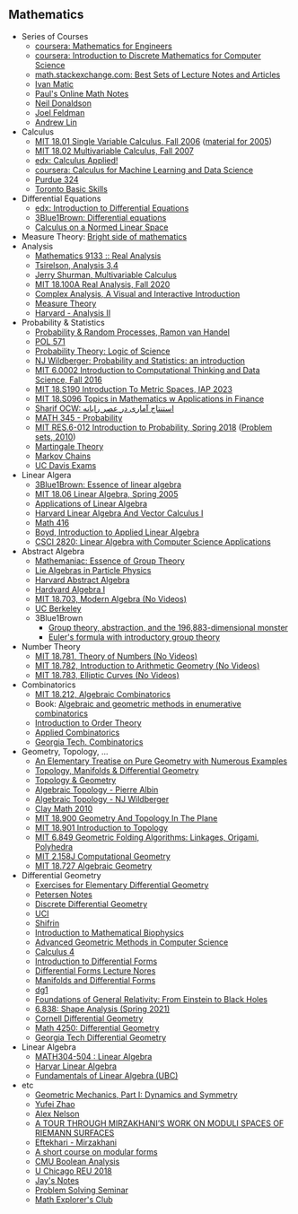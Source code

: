 ## Mathematics

* Series of Courses
  * [coursera: Mathematics for Engineers](https://www.coursera.org/specializations/mathematics-engineers)
  * [coursera: Introduction to Discrete Mathematics for Computer Science](https://www.coursera.org/specializations/discrete-mathematics)
  * [math.stackexchange.com: Best Sets of Lecture Notes and Articles](https://math.stackexchange.com/questions/302023/best-sets-of-lecture-notes-and-articles)
  * [Ivan Matic](https://imomath.com/bmath/index.cgi)
  * [Paul's Online Math Notes](https://tutorial.math.lamar.edu/)
  * [Neil Donaldson](https://www.math.uci.edu/~ndonalds/)
  * [Joel Feldman](https://personal.math.ubc.ca/~feldman/)
  * [Andrew Lin](https://web.stanford.edu/~lindrew/notes.html)
* Calculus
  * [MIT 18.01 Single Variable Calculus, Fall 2006](https://www.youtube.com/playlist?list=PL590CCC2BC5AF3BC1) ([material for 2005](https://ocw.mit.edu/courses/18-01-single-variable-calculus-fall-2005/))
  * [MIT 18.02 Multivariable Calculus, Fall 2007](https://www.youtube.com/playlist?list=PL4C4C8A7D06566F38)
  * [edx: Calculus Applied!](https://www.edx.org/course/calculus-applied)
  * [coursera: Calculus for Machine Learning and Data Science](https://www.coursera.org/learn/machine-learning-calculus)
  * [Purdue 324](https://www.math.purdue.edu/~neptamin/324Au17/Notes/indexold.html)
  * [Toronto Basic Skills](https://www.math.utoronto.ca/courses/mat237y1/20189/notes/S.Basic.html)
* Differential Equations
  * [edx: Introduction to Differential Equations](https://www.edx.org/course/introduction-to-differential-equations-2)
  * [3Blue1Brown: Differential equations](https://www.youtube.com/playlist?list=PLZHQObOWTQDNPOjrT6KVlfJuKtYTftqH6)
  * [Calculus on a Normed Linear Space](http://www.supermath.info/AdvancedCalculus2017.pdf)
* Measure Theory: [Bright side of mathematics](https://www.youtube.com/playlist?list=PLBh2i93oe2qvMVqAzsX1Kuv6-4fjazZ8j)
* Analysis
   * [Mathematics 9133 :: Real Analysis](https://math.sci.uwo.ca/~shafikov/teaching/winter2019/9133/#lecturenotes)
   * [Tsirelson, Analysis 3,4](https://www.tau.ac.il/~tsirel/Courses/Analysis3,4-2014,15/main.html)
   * [Jerry Shurman, Multivariable Calculus](http://www2.stat.duke.edu/~sayan/informal/vcalc.pdf) 
   * [MIT 18.100A Real Analysis, Fall 2020](https://www.youtube.com/playlist?list=PLUl4u3cNGP61O7HkcF7UImpM0cR_L2gSw)
   * [Complex Analysis, A Visual and Interactive Introduction](https://complex-analysis.com/)
   * [Measure Theory](https://www.youtube.com/playlist?list=PLo4jXE-LdDTQq8ZyA8F8reSQHej3F6RFX)
   * [Harvard - Analysis II](https://people.math.harvard.edu/~ctm/home/text/class/harvard/114/14/html/index.html)
* Probability & Statistics
   * [Probability & Random Processes, Ramon van Handel](https://web.math.princeton.edu/~rvan/ORF309.pdf)
   * [POL 571](https://imai.fas.harvard.edu/teaching/stat.html)
   * [Probability Theory: Logic of Science](https://www.youtube.com/playlist?list=PL9v9IXDsJkktefQzX39wC2YG07vw7DsQ_)
   * [NJ Wildberger: Probability and Statistics: an introduction](https://www.youtube.com/playlist?list=PLIljB45xT85AMigTyprOuf__daeklnLse)
   * [MIT 6.0002 Introduction to Computational Thinking and Data Science, Fall 2016](https://www.youtube.com/playlist?list=PLUl4u3cNGP619EG1wp0kT-7rDE_Az5TNd)
   * [MIT 18.S190 Introduction To Metric Spaces, IAP 2023](https://www.youtube.com/playlist?list=PLUl4u3cNGP613ULTyHAqz04niYf722x7S)
   * [MIT 18.S096 Topics in Mathematics w Applications in Finance](https://www.youtube.com/playlist?list=PLUl4u3cNGP63ctJIEC1UnZ0btsphnnoHR)
   * [Sharif OCW: استنتاج آماری در عصر رایانه](https://ocw.sharif.edu/course/id/186/%D8%AF%D8%A7%D9%86%D8%B4%DA%A9%D8%AF%D9%87-%D8%B9%D9%84%D9%88%D9%85-%D8%B1%DB%8C%D8%A7%D8%B6%DB%8C/%D8%A7%D8%B3%D8%AA%D9%86%D8%AA%D8%A7%D8%AC-%D8%A2%D9%85%D8%A7%D8%B1%DB%8C-%D8%AF%D8%B1-%D8%B9%D8%B5%D8%B1-%D8%B1%D8%A7%DB%8C%D8%A7%D9%86%D9%87.html)
   * [MATH 345 - Probability](https://stats.libretexts.org/Courses/Saint_Mary's_College_Notre_Dame/MATH_345__-_Probability_(Kuter))
   * [MIT RES.6-012 Introduction to Probability, Spring 2018](https://www.youtube.com/playlist?list=PLUl4u3cNGP60hI9ATjSFgLZpbNJ7myAg6) ([Problem sets, 2010](https://ocw.mit.edu/courses/6-041-probabilistic-systems-analysis-and-applied-probability-fall-2010/pages/assignments/))
   * [Martingale Theory](https://www.youtube.com/playlist?list=PLmsGGxFhM5bw4ZGTx_GKxNhDyA8S3zi6i)
   * [Markov Chains](https://www.youtube.com/playlist?list=PLmsGGxFhM5bw8yWvgJTEyJCy9Ku_2f6BS)
   * [UC Davis Exams](https://www.math.ucdavis.edu/~gravner/MAT135A/resources/)
* Linear Algera
  * [3Blue1Brown: Essence of linear algebra](https://www.youtube.com/playlist?list=PLZHQObOWTQDPD3MizzM2xVFitgF8hE_ab)
  * [MIT 18.06 Linear Algebra, Spring 2005](https://www.youtube.com/playlist?list=PLE7DDD91010BC51F8)
  * [Applications of Linear Algebra](https://www.math.ucdavis.edu/~daddel/linear_algebra_appl/Applications/applications.html)
  * [Harvard Linear Algebra And Vector Calculus I](https://people.math.harvard.edu/~knill/teaching/math22a2018/handouts/22a_2018_latest.pdf)
  * [Math 416](https://mediaspace.illinois.edu/tag?tagid=math%20416)
  * [Boyd, Introduction to Applied Linear Algebra](https://web.stanford.edu/~boyd/vmls/vmls.pdf)
  * [CSCI 2820: Linear Algebra with Computer Science Applications](https://home.cs.colorado.edu/~alko5368/indexCSCI2820.html)
* Abstract Algebra
  * [Mathemaniac: Essence of Group Theory](https://www.youtube.com/playlist?list=PLDcSwjT2BF_VuNbn8HiHZKKy59SgnIAeO)
  * [Lie Algebras in Particle Physics](https://www.youtube.com/playlist?list=PLHA6eeiAqIiP3G2Vwm0cXXRXDrnWASouK)
  * [Harvard Abstract Algebra](https://www.youtube.com/playlist?list=PLelIK3uylPMGzHBuR3hLMHrYfMqWWsmx5)
  * [Hardvard Algebra I](https://people.math.harvard.edu/~bullery/math122/)
  * [MIT 18.703, Modern Algebra (No Videos)](https://ocw.mit.edu/courses/18-703-modern-algebra-spring-2013/)
  * [UC Berkeley](https://math.berkeley.edu/~apaulin/AbstractAlgebra.pdf)
  * 3Blue1Brown
    * [Group theory, abstraction, and the 196,883-dimensional monster](https://youtu.be/mH0oCDa74tE)
    * [Euler's formula with introductory group theory](https://youtu.be/mvmuCPvRoWQ)
* Number Theory
  * [MIT 18.781, Theory of Numbers (No Videos)](https://ocw.mit.edu/courses/18-781-theory-of-numbers-spring-2012/)
  * [MIT 18.782, Introduction to Arithmetic Geometry (No Videos)](https://ocw.mit.edu/courses/18-782-introduction-to-arithmetic-geometry-fall-2013/)
  * [MIT 18.783, Elliptic Curves (No Videos)](https://ocw.mit.edu/courses/18-783-elliptic-curves-spring-2021/)
* Combinatorics
  * [MIT 18.212, Algebraic Combinatorics](https://ocw.mit.edu/courses/18-212-algebraic-combinatorics-spring-2019/)
  * Book: [Algebraic and geometric methods in enumerative combinatorics](https://www-users.cse.umn.edu/~reiner/Classes/Ardila_handbook_chapter.pdf)
  * [Introduction to Order Theory](https://piotrmicek.staff.tcs.uj.edu.pl/introduction-to-order-theory-2020/)
  * [Applied Combinatorics](https://www.appliedcombinatorics.org/book/app-comb.html)
  * [Georgia Tech. Combinatorics](https://sites.gatech.edu/math3012openresources/)
* Geometry, Topology, ...
  * [An Elementary Treatise on Pure Geometry with Numerous Examples](https://archive.org/details/anelementarytre02russgoog)
  * [ Topology, Manifolds & Differential Geometry ](https://www.youtube.com/playlist?list=PLxBAVPVHJPcrNrcEBKbqC_ykiVqfxZgNl)
  * [Topology & Geometry](https://www.youtube.com/playlist?list=PLTBqohhFNBE_09L0i-lf3fYXF5woAbrzJ)
  * [ Algebraic Topology - Pierre Albin ](https://www.youtube.com/playlist?list=PLpRLWqLFLVTCL15U6N3o35g4uhMSBVA2b)
  * [Algebraic Topology - NJ Wildberger](https://www.youtube.com/playlist?list=PL6763F57A61FE6FE8)
  * [Clay Math 2010](https://www.youtube.com/playlist?list=PL0767A09CF0864F8A)
  * [MIT 18.900 Geometry And Topology In The Plane](https://ocw.mit.edu/courses/18-900-geometry-and-topology-in-the-plane-spring-2023/)
  * [MIT 18.901 Introduction to Topology](https://ocw.mit.edu/courses/18-901-introduction-to-topology-fall-2004/)
  * [MIT 6.849 Geometric Folding Algorithms: Linkages, Origami, Polyhedra](https://ocw.mit.edu/courses/6-849-geometric-folding-algorithms-linkages-origami-polyhedra-fall-2012/)
  * [MIT 2.158J Computational Geometry](https://ocw.mit.edu/courses/2-158j-computational-geometry-spring-2003/)
  * [MIT 18.727 Algebraic Geometry](https://ocw.mit.edu/courses/18-726-algebraic-geometry-spring-2009/)
* Differential Geometry
  * [Exercises for Elementary Differential Geometry](https://www.math.ucla.edu/~petersen/pressley_exercises.pdf)
  * [Petersen Notes](https://www.math.ucla.edu/%7Epetersen/DiffGeo.pdf)
  * [Discrete Differential Geometry](https://www.youtube.com/playlist?list=PL9_jI1bdZmz0hIrNCMQW1YmZysAiIYSSS)
  * [UCI](https://www.math.uci.edu/~ndonalds/math162a/)
  * [Shifrin](https://services.math.duke.edu/~psa/cls/421/Shifrin-DG.pdf)
  * [Introduction to Mathematical Biophysics](https://www.math.fsu.edu/~quine/MB_11/Math%20Biophysics%20Fall%202011.html)
  * [ Advanced Geometric Methods in Computer Science ](https://www.cis.upenn.edu/~cis6100/)
  * [Calculus 4](https://sites.ualberta.ca/~vbouchar/MATH215/front.html)
  * [Introduction to Differential Forms](https://www.math.purdue.edu/~arapura/preprints/diffforms.pdf)
  * [Differential Forms Lecture Nores](https://e.math.cornell.edu/people/mazurowski/DifferentialFormsNotes.pdf)
  * [Manifolds and Differential Forms](https://pi.math.cornell.edu/~sjamaar/manifolds/manifold.pdf)
  * [dg1](https://www3.math.tu-berlin.de/geometrie/Lehre/SS19/DGI/dg1.pdf)
  * [Foundations of General Relativity: From Einstein to Black Holes](https://www.jstor.org/stable/j.ctv2k88tfk)
  * [6.838: Shape Analysis (Spring 2021)](https://www.youtube.com/playlist?list=PLQ3UicqQtfNtUcdTMLgKSTTOiEsCw2VBW)
  * [Cornell Differential Geometry](https://e.math.cornell.edu/people/belk/differentialgeometry/)
  * [Math 4250: Differential Geometry](https://jasoncantarella.com/wordpress/courses/math-4250/)
  * [Georgia Tech Differential Geometry](https://austinchristian.math.gatech.edu/teaching/4441-f22/)
* Linear Algebra
  * [MATH304-504 : Linear Algebra](https://people.tamu.edu/~yvorobets/MATH304-2008C/MATH304-504.html)
  * [Harvar Linear Algebra](https://people.math.harvard.edu/~knill/teaching/math22b2019/index.html)
  * [Fundamentals of Linear Algebra (UBC)](https://personal.math.ubc.ca/~carrell/NB.pdf)
* etc
  * [Geometric Mechanics, Part I: Dynamics and Symmetry](https://www.ma.imperial.ac.uk/~dholm/classnotes/HolmPart1-GM.pdf)
  * [Yufei Zhao](https://yufeizhao.com/olympiad/)
  * [Alex Nelson](http://pqnelson.github.io/notebk/)
  * [A TOUR THROUGH MIRZAKHANI’S WORK ON MODULI SPACES OF RIEMANN SURFACES](https://www.ams.org/journals/bull/2020-57-03/S0273-0979-2020-01687-3/S0273-0979-2020-01687-3.pdf)
  * [Eftekhari - Mirzakhani](https://math.ipm.ac.ir/~eftekhary/files/Mirzakhani-Work.pdf)
  * [A short course on modular forms](https://www.youtube.com/playlist?list=PLu9WXBJhWLejmm5q23QrHm0_qSK1A5vIR)
  * [CMU Boolean Analysis](https://www.cs.cmu.edu/~odonnell/boolean-analysis/)
  * [U Chicago REU 2018](http://math.uchicago.edu/~may/REU2018/)
  * [Jay's Notes](https://jhavaldar.github.io/notes_index)
  * [Problem Solving Seminar](https://www.math.cmu.edu/users/ttkocz/teaching_1314.php)
  * [Math Explorer's Club](https://pi.math.cornell.edu/~mec/)
